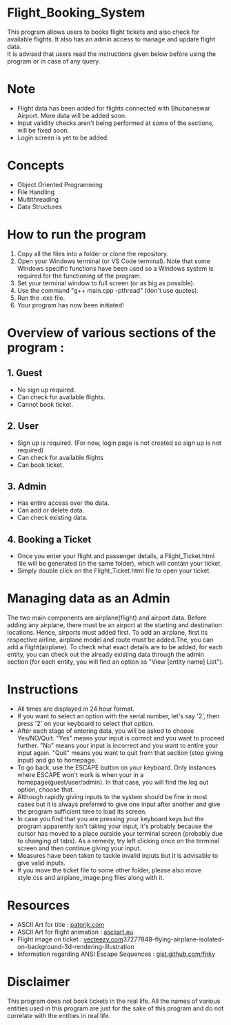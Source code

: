 # Flight_Booking_System

This program allows users to books flight tickets and also check for available flights. It also has an admin access to manage and update flight data.   
It is advised that users read the instructions given below before using the program or in case of any query.

# Note
- Flight data has been added for flights connected with Bhubaneswar Airport. More data will be added soon.
- Input validity checks aren't being performed at some of the sections, will be fixed soon.
- Login screen is yet to be added.

# Concepts

- Object Oriented Programming
- File Handling
- Multithreading
- Data Structures

# How to run the program

1. Copy all the files into a folder or clone the repository.
2. Open your Windows terminal (or VS Code terminal). Note that some Windows specific functions have been used so a Windows system is required for the functioning of the program.
3. Set your terminal window to full screen (or as big as possible).
4. Use the command "g++ main.cpp -pthread" (don't use quotes).
5. Run the .exe file.
6. Your program has now been initiated!

# Overview of various sections of the program :

## 1. Guest

- No sign up required.
- Can check for available flights.
- Cannot book ticket.

## 2. User

- Sign up is required. (For now, login page is not created so sign up is not required)
- Can check for available flights
- Can book ticket.

## 3. Admin

- Has entire access over the data.
- Can add or delete data.
- Can check existing data.

## 4. Booking a Ticket

- Once you enter your flight and passenger details, a Flight_Ticket.html file will be generated (in the same folder), which will contain your ticket.
- Simply double click on the Flight_Ticket.html file to open your ticket. 

# Managing data as an Admin

The two main components are airplane(flight) and airport data. Before adding any airplane, there must be an airport at the starting and destination locations. Hence, airports must added first. To add an airplane, first its respective airline, airplane model and route must be added.The, you can add a flight(airplane). To check what exact details are to be added, for each entity, you can check out the already existing data through the admin section (for each entity, you will find an option as "View [entity name] List").

# Instructions

- All times are displayed in 24 hour format.
- If you want to select an option with the serial number, let's say '2', then press '2' on your keyboard to select that option.
- After each stage of entering data, you will be asked to choose Yes/NO/Quit. "Yes" means your input is correct and you want to proceed further. "No" means your input is incorrect and you want to entire your input again. "Quit" means you want to quit from that section (stop giving input) and go to homepage.
- To go back, use the ESCAPE button on your keyboard. Only instances where ESCAPE won't work is when your in a homepage(guest/user/admin). In that case, you will find the log out option, choose that.
- Although rapidly giving inputs to the system should be fine in most cases but it is always preferred to give one input after another and give the program sufficient time to load its screen.
- In case you find that you are pressing your keyboard keys but the program apparently isn't taking your input, it's probably because the cursor has moved to a place outside your terminal screen (probably due to changing of tabs). As a remedy, try left clicking once on the terminal screen and then continue giving your input.
- Measures have been taken to tackle invalid inputs but it is advisable to give valid inputs.
- If you move the ticket file to some other folder, please also move style.css and airplane_image.png files along with it.

# Resources

<!-- - ASCII Art for title : https://patorjk.com/software/taag/#p=display&f=Graffiti&t=Type%20Something%20
- ASCII Art for flight animation : https://www.asciiart.eu/vehicles/airplanes
- Flight image on ticket : https://www.vecteezy.com/png/37277848-flying-airplane-isolated-on-background-3d-rendering-illustration
- Information regarding ANSI Escape Sequences : https://gist.github.com/fnky/458719343aabd01cfb17a3a4f7296797 -->

- ASCII Art for title : [patorjk.com](https://patorjk.com/software/taag/#p=display&f=Graffiti&t=Type%20Something%20)
- ASCII Art for flight animation : [asciiart.eu](https://www.asciiart.eu/vehicles/airplanes)
- Flight image on ticket : [vecteezy.com](https://www.vecteezy.com/png/)37277848-flying-airplane-isolated-on-background-3d-rendering-illustration
- Information regarding ANSI Escape Sequences : [gist.github.com/fnky](https://gist.github.com/fnky/458719343aabd01cfb17a3a4f7296797)

# Disclaimer

This program does not book tickets in the real life. All the names of various entities used in this program are just for the sake of this program and do not correlate with the entities in real life.
